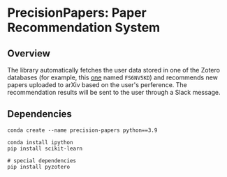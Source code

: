 # PrecisionPapers: Paper Recommendation System

## Overview

The library automatically fetches the user data stored in one of the Zotero databases (for example, this [one](https://www.zotero.org/guanqun.yang/collections/FS6NV5KD) named `FS6NV5KD`) and recommends new papers uploaded to arXiv based on the user's perference. The recommendation results will be sent to the user through a Slack message.

## Dependencies

```
conda create --name precision-papers python==3.9

conda install ipython
pip install scikit-learn

# special dependencies
pip install pyzotero
```

